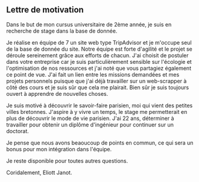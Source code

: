## Lettre de motivation

Dans le but de mon cursus universitaire de 2ème année, je suis en recherche de stage dans la base de donnée.

Je réalise en équipe de 7 un site web type TripAdvisor et je m'occupe seul de la base de donnée du site. Notre équipe est forte d'agilité et le projet se déroule sereinement grâce aux efforts de chacun. J'ai choisit de postuler dans votre entreprise car je suis particulièrement sensible sur l'écologie et l'optimisation de nos ressources et j'ai noté que vous partagiez également ce point de vue. J'ai fait un lien entre les missions demandées et mes projets personnels puisque que j'ai déjà travailler sur un web-scrapper à côté des cours et je suis sûr que cela me plairait. Bien sûr je suis toujours ouvert à apprendre de nouvelles choses.

Je suis motivé à découvrir le savoir-faire parisien, moi qui vient des petites villes bretonnes. J'aspire à y vivre un temps, le stage me permetterait en plus de découvrir le mode de vie parisien. J'ai 22 ans, déterminer à travailler pour obtenir un diplôme d'ingénieur pour continuer sur un doctorat.

Je pense que nous avons beaoucoup de points en commun, ce qui sera un bonus pour mon intégration dans l'équipe.

Je reste disponible pour toutes autres questions.

Coridalement, Eliott Janot.